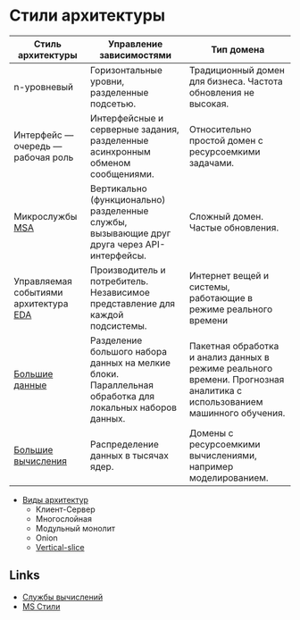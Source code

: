 # Стили архитектуры

| Стиль архитектуры | Управление зависимостями | Тип домена |
| -- | -- | -- |
| n-уровневый | Горизонтальные уровни, разделенные подсетью. | Традиционный домен для бизнеса. Частота обновления не высокая. |
| Интерфейс — очередь — рабочая роль | Интерфейсные и серверные задания, разделенные асинхронным обменом сообщениями. | Относительно простой домен с ресурсоемкими задачами. |
| Микрослужбы [MSA](style/msa.md) | Вертикально (функционально) разделенные службы, вызывающие друг друга через API-интерфейсы. | Сложный домен. Частые обновления. |
| Управляемая событиями архитектура [EDA](style/eda.md) | Производитель и потребитель. Независимое представление для каждой подсистемы. | Интернет вещей и системы, работающие в режиме реального времени |
| [Большие данные](style/bigdata.md) | Разделение большого набора данных на мелкие блоки. Параллельная обработка для локальных наборов данных. | Пакетная обработка и анализ данных в режиме реального времени. Прогнозная аналитика с использованием машинного обучения. |
| [Большие вычисления](https://docs.microsoft.com/ru-ru/azure/architecture/guide/architecture-styles/big-compute) | Распределение данных в тысячах ядер. | Домены с ресурсоемкими вычислениями, например моделированием. |

- [Виды архитектур](https://www.developertoarchitect.com/downloads/worksheets.html)
  - Клиент-Сервер
  - Многослойная
  - Модульный монолит
  - Onion
  - [Vertical-slice](https://headspring.com/2019/11/05/why-vertical-slice-architecture-is-better/)

## Links

- [Службы вычислений](https://docs.microsoft.com/ru-ru/azure/architecture/guide/technology-choices/compute-decision-tree)
- [MS Стили](https://docs.microsoft.com/ru-ru/azure/architecture/guide/architecture-styles/)
